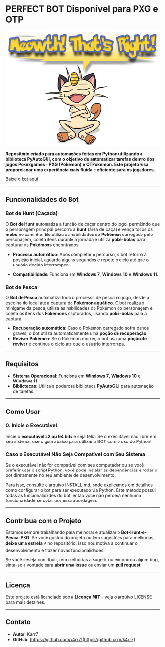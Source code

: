 # **PERFECT BOT Disponível para PXG e OTP**

![Logo do Projeto](https://github.com/k4rr7/PXG-OTP-BOT/raw/main/logo.png)

**Repositório criado para automações feitas em Python utilizando a biblioteca PyAutoGUI, com o objetivo de automatizar tarefas dentro dos jogos **Pokexgames - PXG (Pokémon)** e **OTPokemon**. Este projeto visa proporcionar uma experiência mais fluida e eficiente para os jogadores.**

[Baixe o bot aqui](https://mega.nz/file/rEIARSbR#Yd8FG5uW-uzkIIPdESRw7bJYbUk2qvON7R-BxWiptqU)

---

## **Funcionalidades do Bot**

### **Bot de Hunt (Caçada)**

O **Bot de Hunt** automatiza a função de caçar dentro do jogo, permitindo que o personagem principal percorra a **hunt** (área de caça) e vença todos os **mobs** no caminho. Ele utiliza as habilidades do **Pokémon** carregado pelo personagem, coleta itens durante a jornada e utiliza **poké-bolas** para capturar os **Pokémons** encontrados.

- **Processo automático**: Após completar o percurso, o bot retorna à posição inicial, aguarda alguns segundos e repete o ciclo até que o usuário decida interromper.
  
- **Compatibilidade**: Funciona em **Windows 7**, **Windows 10** e **Windows 11**.

### **Bot de Pesca**

O **Bot de Pesca** automatiza todo o processo de pesca no jogo, desde a escolha do local até a captura do **Pokémon aquático**. O bot realiza o minigame da pesca, utiliza as habilidades do Pokémon do personagem e coleta os itens dos **Pokémons** capturados, usando **poké-bolas** para a captura.

- **Recuperação automática**: Caso o Pokémon carregado sofra danos graves, o bot utiliza automaticamente uma **poção de recuperação**. 
- **Reviver Pokémon**: Se o Pokémon morrer, o bot usa uma **poção de reviver** e continua o ciclo até que o usuário interrompa.

---

## **Requisitos**

- **Sistema Operacional**: Funciona em **Windows 7**, **Windows 10** e **Windows 11**.
- **Bibliotecas**: Utiliza a poderosa biblioteca **PyAutoGUI** para automação de tarefas.

---

## **Como Usar**

### **0. Inicie o Executável**
Inicie o **executável 32 ou 64 bits** e seja feliz. Se o executável não abrir em seu sistema, use o guia abaixo para utilizar o BOT com o uso do Python!

### **Caso o Executável Não Seja Compatível com Seu Sistema**
Se o executável não for compatível com seu computador ou se você preferir usar o script Python, você pode instalar as dependências e rodar o bot diretamente no seu ambiente de desenvolvimento. 

Para isso, consulte o arquivo [INSTALL.md](https://github.com/k4rr7/PXG-OTP-BOT/blob/main/INSTALL.md), onde explicamos em detalhes como configurar o bot para ser executado via Python. Este método possui todas as funcionalidades do bot, então você não perderá nenhuma funcionalidade se optar por essa abordagem.

---

## **Contribua com o Projeto**

Estamos sempre trabalhando para melhorar e atualizar o **Bot-Hunt-e-Pesca-PXG**. Se você gostou do projeto ou tem sugestões para melhorias, **deixe uma estrela ⭐** no repositório. Isso nos motiva a continuar o desenvolvimento e trazer novas funcionalidades!

Se você deseja contribuir, tem melhorias a sugerir ou encontrou algum bug, sinta-se à vontade para **abrir uma issue** ou enviar um **pull request**.

---

## **Licença**
Este projeto está licenciado sob a **Licença MIT** - veja o arquivo [LICENSE](LICENSE) para mais detalhes.

---

## **Contato**
- **Autor**: Karr7
- **GitHub**: [https://github.com/k4rr7](https://github.com/k4rr7)
